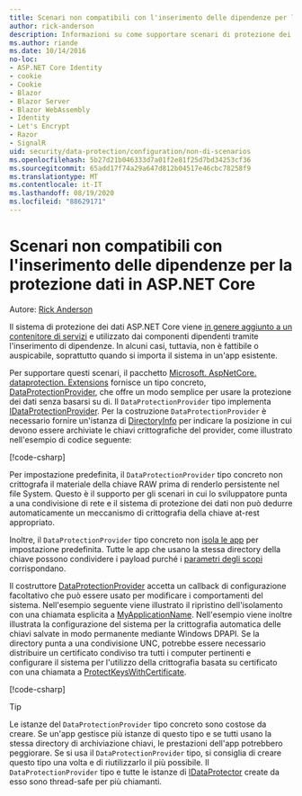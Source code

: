```yaml
---
title: Scenari non compatibili con l'inserimento delle dipendenze per la protezione dati in ASP.NET Core
author: rick-anderson
description: Informazioni su come supportare scenari di protezione dei dati in cui non è possibile o non si vuole usare un servizio fornito dall'inserimento delle dipendenze.
ms.author: riande
ms.date: 10/14/2016
no-loc:
- ASP.NET Core Identity
- cookie
- Cookie
- Blazor
- Blazor Server
- Blazor WebAssembly
- Identity
- Let's Encrypt
- Razor
- SignalR
uid: security/data-protection/configuration/non-di-scenarios
ms.openlocfilehash: 5b27d21b046333d7a01f2e81f25d7bd34253cf36
ms.sourcegitcommit: 65add17f74a29a647d812b04517e46cbc78258f9
ms.translationtype: MT
ms.contentlocale: it-IT
ms.lasthandoff: 08/19/2020
ms.locfileid: "88629171"
---
```

# <a name="non-di-aware-scenarios-for-data-protection-in-aspnet-core"></a>Scenari non compatibili con l'inserimento delle dipendenze per la protezione dati in ASP.NET Core

Autore: [Rick Anderson](https://twitter.com/RickAndMSFT)

Il sistema di protezione dei dati ASP.NET Core viene [in genere aggiunto a un contenitore di servizi](xref:security/data-protection/consumer-apis/overview) e utilizzato dai componenti dipendenti tramite l'inserimento di dipendenze. In alcuni casi, tuttavia, non è fattibile o auspicabile, soprattutto quando si importa il sistema in un'app esistente.

Per supportare questi scenari, il pacchetto [Microsoft. AspNetCore. dataprotection. Extensions](https://www.nuget.org/packages/Microsoft.AspNetCore.DataProtection.Extensions/) fornisce un tipo concreto, [DataProtectionProvider](/dotnet/api/Microsoft.AspNetCore.DataProtection.DataProtectionProvider), che offre un modo semplice per usare la protezione dei dati senza basarsi su di. Il `DataProtectionProvider` tipo implementa [IDataProtectionProvider](/dotnet/api/microsoft.aspnetcore.dataprotection.idataprotectionprovider). Per la costruzione `DataProtectionProvider` è necessario fornire un'istanza di [DirectoryInfo](/dotnet/api/system.io.directoryinfo) per indicare la posizione in cui devono essere archiviate le chiavi crittografiche del provider, come illustrato nell'esempio di codice seguente:

[!code-csharp[](non-di-scenarios/_static/nodisample1.cs)]

Per impostazione predefinita, il `DataProtectionProvider` tipo concreto non crittografa il materiale della chiave RAW prima di renderlo persistente nel file System. Questo è il supporto per gli scenari in cui lo sviluppatore punta a una condivisione di rete e il sistema di protezione dei dati non può dedurre automaticamente un meccanismo di crittografia della chiave at-rest appropriato.

Inoltre, il `DataProtectionProvider` tipo concreto non [isola le app](xref:security/data-protection/configuration/overview#per-application-isolation) per impostazione predefinita. Tutte le app che usano la stessa directory della chiave possono condividere i payload purché i [parametri degli scopi](xref:security/data-protection/consumer-apis/purpose-strings) corrispondano.

Il costruttore [DataProtectionProvider](/dotnet/api/microsoft.aspnetcore.dataprotection.dataprotectionprovider) accetta un callback di configurazione facoltativo che può essere usato per modificare i comportamenti del sistema. Nell'esempio seguente viene illustrato il ripristino dell'isolamento con una chiamata esplicita a [MyApplicationName](/dotnet/api/microsoft.aspnetcore.dataprotection.dataprotectionbuilderextensions.setapplicationname). Nell'esempio viene inoltre illustrata la configurazione del sistema per la crittografia automatica delle chiavi salvate in modo permanente mediante Windows DPAPI. Se la directory punta a una condivisione UNC, potrebbe essere necessario distribuire un certificato condiviso tra tutti i computer pertinenti e configurare il sistema per l'utilizzo della crittografia basata su certificato con una chiamata a [ProtectKeysWithCertificate](/dotnet/api/microsoft.aspnetcore.dataprotection.dataprotectionbuilderextensions.protectkeyswithcertificate).

[!code-csharp[](non-di-scenarios/_static/nodisample2.cs)]

> [!TIP]
> Le istanze del `DataProtectionProvider` tipo concreto sono costose da creare. Se un'app gestisce più istanze di questo tipo e se tutti usano la stessa directory di archiviazione chiavi, le prestazioni dell'app potrebbero peggiorare. Se si usa il `DataProtectionProvider` tipo, si consiglia di creare questo tipo una volta e di riutilizzarlo il più possibile. Il `DataProtectionProvider` tipo e tutte le istanze di [IDataProtector](/dotnet/api/microsoft.aspnetcore.dataprotection.idataprotector) create da esso sono thread-safe per più chiamanti.
